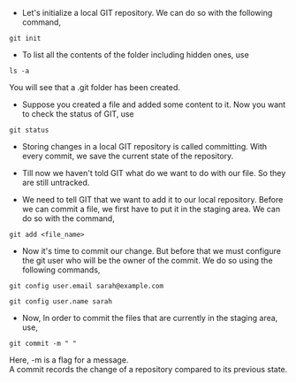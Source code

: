* Let's initialize a local GIT repository. We can do so with the following command,

```
git init
```

* To list all the contents of the folder including hidden ones, use

```
ls -a 
```
You will see that a .git folder has been created. 

* Suppose you created a file and added some content to it. Now you want to check the status of GIT, use

```
git status
```

* Storing changes in a local GIT repository is called committing. With every commit, we save the current state of the repository.

* Till now we haven't told GIT what do we want to do with our file. So they are still untracked. 

* We need to tell GIT that we want to add it to our local repository. Before we can commit a file, we first have to put it in the staging area. We can do so with the command,

```
git add <file_name>
```

* Now it's time to commit our change. But before that we must configure the git user who will be the owner of the commit. We do so using the following commands,

```
git config user.email sarah@example.com

git config user.name sarah
```

* Now, In order to commit the files that are currently in the staging area, use, 

```
git commit -m " "
```
Here, -m is a flag for a message. <br>
A commit records the change of a repository compared to its previous state.























